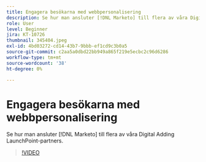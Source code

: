 ```yaml
---
title: Engagera besökarna med webbpersonalisering
description: Se hur man ansluter [!DNL Marketo] till flera av våra Digital Adding LaunchPoint-partners.
role: User
level: Beginner
jira: KT-10726
thumbnail: 345404.jpeg
exl-id: 4bd03272-cd14-43b7-9bbb-ef1cd9c3b0a5
source-git-commit: c2aa5a0dbd22bb949a865f219e5ecbc2c96d6286
workflow-type: tm+mt
source-wordcount: '38'
ht-degree: 0%

---
```


# Engagera besökarna med webbpersonalisering

Se hur man ansluter [!DNL Marketo] till flera av våra Digital Adding LaunchPoint-partners.

>[!VIDEO](https://video.tv.adobe.com/v/345404/?quality=12&learn=on)
